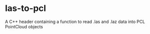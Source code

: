 # las-to-pcl
A C++ header containing a function to read .las and .laz data into PCL PointCloud objects
